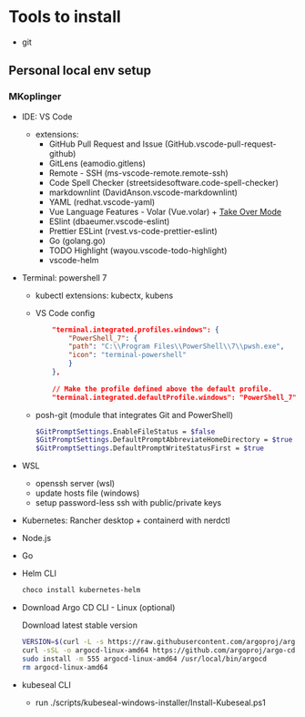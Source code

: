 # Tools to install

* git

## Personal local env setup

### MKoplinger

* IDE: VS Code
  * extensions:
    * GitHub Pull Request and Issue (GitHub.vscode-pull-request-github)
    * GitLens (eamodio.gitlens)
    * Remote - SSH (ms-vscode-remote.remote-ssh)
    * Code Spell Checker (streetsidesoftware.code-spell-checker)
    * markdownlint (DavidAnson.vscode-markdownlint)
    * YAML (redhat.vscode-yaml)
    * Vue Language Features - Volar (Vue.volar) + [Take Over Mode](<https://vuejs.org/guide/typescript/overview.html#volar-takeover-mode>)
    * ESlint (dbaeumer.vscode-eslint)
    * Prettier ESLint (rvest.vs-code-prettier-eslint)
    * Go (golang.go)
    * TODO Highlight (wayou.vscode-todo-highlight)
    * vscode-helm
* Terminal: powershell 7
  * kubectl extensions: kubectx, kubens
  * VS Code config

    ```json
        "terminal.integrated.profiles.windows": {
            "PowerShell_7": {
            "path": "C:\\Program Files\\PowerShell\\7\\pwsh.exe",
            "icon": "terminal-powershell"
            }
        },
        
        // Make the profile defined above the default profile.
        "terminal.integrated.defaultProfile.windows": "PowerShell_7" 
    ```

  * posh-git (module that integrates Git and PowerShell)

    ```sh
    $GitPromptSettings.EnableFileStatus = $false
    $GitPromptSettings.DefaultPromptAbbreviateHomeDirectory = $true
    $GitPromptSettings.DefaultPromptWriteStatusFirst = $true
    ```

* WSL
  * openssh server (wsl)
  * update hosts file (windows)
  * setup password-less ssh with public/private keys
* Kubernetes: Rancher desktop + containerd with nerdctl
* Node.js
* Go
* Helm CLI

  ```sh
  choco install kubernetes-helm
  ```

* Download Argo CD CLI - Linux (optional)

  Download latest stable version

  ```sh
  VERSION=$(curl -L -s https://raw.githubusercontent.com/argoproj/argo-cd/stable/VERSION)
  curl -sSL -o argocd-linux-amd64 https://github.com/argoproj/argo-cd/releases/download/v$VERSION/argocd-linux-amd64
  sudo install -m 555 argocd-linux-amd64 /usr/local/bin/argocd
  rm argocd-linux-amd64
  ```

* kubeseal CLI
  * run ./scripts/kubeseal-windows-installer/Install-Kubeseal.ps1
